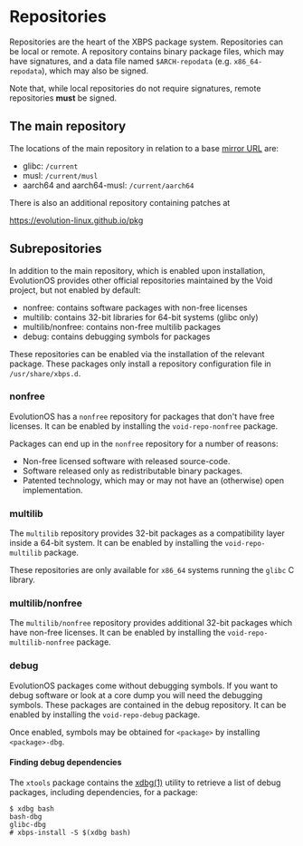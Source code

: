 # Repositories

Repositories are the heart of the XBPS package system. Repositories can be local
or remote. A repository contains binary package files, which may have
signatures, and a data file named `$ARCH-repodata` (e.g. `x86_64-repodata`),
which may also be signed.

Note that, while local repositories do not require signatures, remote
repositories **must** be signed.

## The main repository

The locations of the main repository in relation to a base [mirror
URL](./mirrors/index.md) are:

- glibc: `/current`
- musl: `/current/musl`
- aarch64 and aarch64-musl: `/current/aarch64`

There is also an additional repository containing patches at 

https://evolution-linux.github.io/pkg

## Subrepositories

In addition to the main repository, which is enabled upon installation, EvolutionOS
provides other official repositories maintained by the Void project, but not
enabled by default:

- nonfree: contains software packages with non-free licenses
- multilib: contains 32-bit libraries for 64-bit systems (glibc only)
- multilib/nonfree: contains non-free multilib packages
- debug: contains debugging symbols for packages

These repositories can be enabled via the installation of the relevant package.
These packages only install a repository configuration file in
`/usr/share/xbps.d`.

### nonfree

EvolutionOS has a `nonfree` repository for packages that don't have free licenses. It
can be enabled by installing the `void-repo-nonfree` package.

Packages can end up in the `nonfree` repository for a number of reasons:

- Non-free licensed software with released source-code.
- Software released only as redistributable binary packages.
- Patented technology, which may or may not have an (otherwise) open
   implementation.

### multilib

The `multilib` repository provides 32-bit packages as a compatibility layer
inside a 64-bit system. It can be enabled by installing the `void-repo-multilib`
package.

These repositories are only available for `x86_64` systems running the `glibc` C
library.

### multilib/nonfree

The `multilib/nonfree` repository provides additional 32-bit packages which have
non-free licenses. It can be enabled by installing the
`void-repo-multilib-nonfree` package.

### debug

EvolutionOS packages come without debugging symbols. If you want to debug
software or look at a core dump you will need the debugging symbols. These
packages are contained in the debug repository. It can be enabled by installing
the `void-repo-debug` package.

Once enabled, symbols may be obtained for `<package>` by installing
`<package>-dbg`.

#### Finding debug dependencies

The `xtools` package contains the [xdbg(1)](https://man.voidlinux.org/xtools.1)
utility to retrieve a list of debug packages, including dependencies, for a
package:

```
$ xdbg bash
bash-dbg
glibc-dbg
# xbps-install -S $(xdbg bash)
```
